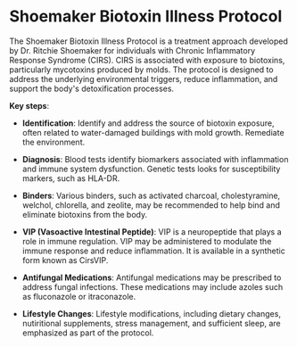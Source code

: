 # Shoemaker Biotoxin Illness Protocol

The Shoemaker Biotoxin Illness Protocol is a treatment approach developed by Dr. Ritchie Shoemaker for individuals with Chronic Inflammatory Response Syndrome (CIRS). CIRS is associated with exposure to biotoxins, particularly mycotoxins produced by molds. The protocol is designed to address the underlying environmental triggers, reduce inflammation, and support the body's detoxification processes.

**Key steps**:

* **Identification**: Identify and address the source of biotoxin exposure, often related to water-damaged buildings with mold growth. Remediate the environment.

* **Diagnosis**: Blood tests identify biomarkers associated with inflammation and immune system dysfunction. Genetic tests looks for susceptibility markers, such as HLA-DR.

* **Binders**: Various binders, such as activated charcoal, cholestyramine, welchol, chlorella, and zeolite, may be recommended to help bind and eliminate biotoxins from the body.

* **VIP (Vasoactive Intestinal Peptide)**: VIP is a neuropeptide that plays a role in immune regulation. VIP may be administered to modulate the immune response and reduce inflammation. It is available in a synthetic form known as CirsVIP.

* **Antifungal Medications**: Antifungal medications may be prescribed to address fungal infections. These medications may include azoles such as fluconazole or itraconazole.

* **Lifestyle Changes**: Lifestyle modifications, including dietary changes, nutiritional supplements, stress management, and sufficient sleep, are emphasized as part of the protocol.
